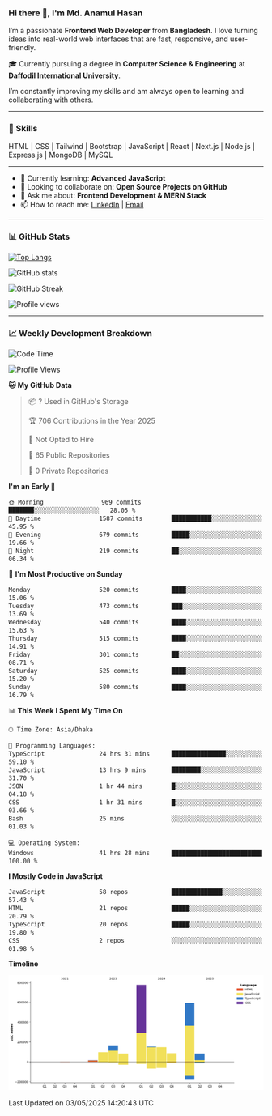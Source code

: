 ### Hi there 👋, I'm Md. Anamul Hasan

I’m a passionate **Frontend Web Developer** from **Bangladesh**. I love turning ideas into real-world web interfaces that are fast, responsive, and user-friendly.

🎓 Currently pursuing a degree in **Computer Science & Engineering** at **Daffodil International University**.

I’m constantly improving my skills and am always open to learning and collaborating with others.

---

### 🚀 Skills
HTML | CSS | Tailwind | Bootstrap | JavaScript | React | Next.js | Node.js | Express.js | MongoDB | MySQL 

---

- 🌱 Currently learning: **Advanced JavaScript**
- 👯 Looking to collaborate on: **Open Source Projects on GitHub**
- 💬 Ask me about: **Frontend Development & MERN Stack**
- 📫 How to reach me: [LinkedIn](https://www.linkedin.com/in/mdanamulhasan201) | [Email](mailto:anamulhasan3625@gmail.com)

---

### 📊 GitHub Stats

[![Top Langs](https://github-readme-stats.vercel.app/api/top-langs/?username=mdanamulhasan201&layout=compact)](https://github.com/anuraghazra/github-readme-stats)

![GitHub stats](https://github-readme-stats.vercel.app/api?username=mdanamulhasan201&show_icons=true&count_private=true&theme=tokyonight)

![GitHub Streak](https://streak-stats.demolab.com?user=mdanamulhasan201&theme=tokyonight)

![Profile views](https://gpvc.arturio.dev/mdanamulhasan201)

---

### 📈 Weekly Development Breakdown

<!--START_SECTION:waka-->
![Code Time](http://img.shields.io/badge/Code%20Time-60%20hrs%2052%20mins-blue)

![Profile Views](http://img.shields.io/badge/Profile%20Views-105-blue)

**🐱 My GitHub Data** 

> 📦 ? Used in GitHub's Storage 
 > 
> 🏆 706 Contributions in the Year 2025
 > 
> 🚫 Not Opted to Hire
 > 
> 📜 65 Public Repositories 
 > 
> 🔑 0 Private Repositories 
 > 
**I'm an Early 🐤** 

```text
🌞 Morning                969 commits         ███████░░░░░░░░░░░░░░░░░░   28.05 % 
🌆 Daytime                1587 commits        ███████████░░░░░░░░░░░░░░   45.95 % 
🌃 Evening                679 commits         █████░░░░░░░░░░░░░░░░░░░░   19.66 % 
🌙 Night                  219 commits         ██░░░░░░░░░░░░░░░░░░░░░░░   06.34 % 
```
📅 **I'm Most Productive on Sunday** 

```text
Monday                   520 commits         ████░░░░░░░░░░░░░░░░░░░░░   15.06 % 
Tuesday                  473 commits         ███░░░░░░░░░░░░░░░░░░░░░░   13.69 % 
Wednesday                540 commits         ████░░░░░░░░░░░░░░░░░░░░░   15.63 % 
Thursday                 515 commits         ████░░░░░░░░░░░░░░░░░░░░░   14.91 % 
Friday                   301 commits         ██░░░░░░░░░░░░░░░░░░░░░░░   08.71 % 
Saturday                 525 commits         ████░░░░░░░░░░░░░░░░░░░░░   15.20 % 
Sunday                   580 commits         ████░░░░░░░░░░░░░░░░░░░░░   16.79 % 
```


📊 **This Week I Spent My Time On** 

```text
🕑︎ Time Zone: Asia/Dhaka

💬 Programming Languages: 
TypeScript               24 hrs 31 mins      ███████████████░░░░░░░░░░   59.10 % 
JavaScript               13 hrs 9 mins       ████████░░░░░░░░░░░░░░░░░   31.70 % 
JSON                     1 hr 44 mins        █░░░░░░░░░░░░░░░░░░░░░░░░   04.18 % 
CSS                      1 hr 31 mins        █░░░░░░░░░░░░░░░░░░░░░░░░   03.66 % 
Bash                     25 mins             ░░░░░░░░░░░░░░░░░░░░░░░░░   01.03 % 

💻 Operating System: 
Windows                  41 hrs 28 mins      █████████████████████████   100.00 % 
```

**I Mostly Code in JavaScript** 

```text
JavaScript               58 repos            ██████████████░░░░░░░░░░░   57.43 % 
HTML                     21 repos            █████░░░░░░░░░░░░░░░░░░░░   20.79 % 
TypeScript               20 repos            █████░░░░░░░░░░░░░░░░░░░░   19.80 % 
CSS                      2 repos             ░░░░░░░░░░░░░░░░░░░░░░░░░   01.98 % 
```



**Timeline**

![Lines of Code chart](https://raw.githubusercontent.com/mdanamulhasan201/mdanamulhasan201/main/assets/bar_graph.png)


 Last Updated on 03/05/2025 14:20:43 UTC
<!--END_SECTION:waka-->
